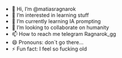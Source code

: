 - 👋 Hi, I’m @matiasragnarok
- 👀 I’m interested in learning stuff
- 🌱 I’m currently learning IA prompting
- 💞️ I’m looking to collaborate on humanity
- 📫 How to reach me telegram Ragnarok_gg
- 😄 Pronouns: don´t go there...
- ⚡ Fun fact: I feel so fucking old

<!---
matiasragnarok/matiasragnarok is a ✨ special ✨ repository because its `README.md` (this file) appears on your GitHub profile.
You can click the Preview link to take a look at your changes.
--->

